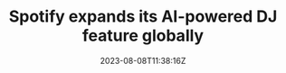 ---
external: true
url: https://techcrunch.com/2023/08/08/spotify-expands-its-ai-dj-feature-globally/
title: Spotify expands its AI-powered DJ feature globally
description: Spotify is expanding its AI-powered “DJ” to dozens of markets globally, six months after debuting the feature in North America.
date: 2023-08-08T11:38:16Z
icon: https://www.google.com/s2/favicons?domain=techcrunch.com&sz=32
source: TechCrunch
---